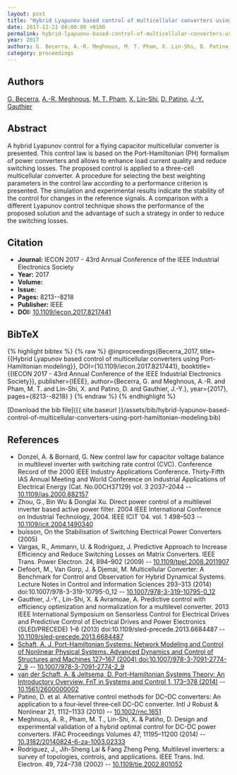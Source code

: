 ```yaml
---
layout: post
title: "Hybrid Lyapunov based control of multicellular converters using Port-Hamiltonian modeling"
date: 2017-12-21 00:00:00 +0100
permalink: hybrid-lyapunov-based-control-of-multicellular-converters-using-port-hamiltonian-modeling
year: 2017
authors: G. Becerra, A.-R. Meghnous, M. T. Pham, X. Lin-Shi, D. Patino, J.-Y. Gauthier
category: proceedings
---
```

 
## Authors
[G. Becerra](authors/gerardo-becerra), [A.-R. Meghnous](authors/ahmed-r-meghnous), [M. T. Pham](authors/minh-tu-pham), [X. Lin-Shi](authors/xuefang-lin-shi), [D. Patino](authors/diego-patino), [J.-Y. Gauthier](authors/j-y-gauthier)
 
## Abstract
A hybrid Lyapunov control for a flying capacitor multicellular converter is presented. This control law is based on the Port-Hamiltonian (PH) formalism of power converters and allows to enhance load current quality and reduce switching losses. The proposed control is applied to a three-cell multicellular converter. A procedure for selecting the best weighting parameters in the control law according to a performance criterion is presented. The simulation and experimental results indicate the stability of the control for changes in the reference signals. A comparison with a different Lyapunov control technique shows the performance of the proposed solution and the advantage of such a strategy in order to reduce the switching losses.
 
## Citation
- **Journal:** IECON 2017 - 43rd Annual Conference of the IEEE Industrial Electronics Society
- **Year:** 2017
- **Volume:** 
- **Issue:** 
- **Pages:** 8213--8218
- **Publisher:** IEEE
- **DOI:** [10.1109/iecon.2017.8217441](https://doi.org/10.1109/iecon.2017.8217441)
 
## BibTeX
{% highlight bibtex %}
{% raw %}
@inproceedings{Becerra_2017,
  title={{Hybrid Lyapunov based control of multicellular converters using Port-Hamiltonian modeling}},
  DOI={10.1109/iecon.2017.8217441},
  booktitle={{IECON 2017 - 43rd Annual Conference of the IEEE Industrial Electronics Society}},
  publisher={IEEE},
  author={Becerra, G. and Meghnous, A.-R. and Pham, M. T. and Lin-Shi, X. and Patino, D. and Gauthier, J.-Y.},
  year={2017},
  pages={8213--8218}
}
{% endraw %}
{% endhighlight %}
 
[Download the bib file]({{ site.baseurl }}/assets/bib/hybrid-lyapunov-based-control-of-multicellular-converters-using-port-hamiltonian-modeling.bib)
 
## References
- Donzel, A. & Bornard, G. New control law for capacitor voltage balance in multilevel inverter with switching rate control (CVC). Conference Record of the 2000 IEEE Industry Applications Conference. Thirty-Fifth IAS Annual Meeting and World Conference on Industrial Applications of Electrical Energy (Cat. No.00CH37129) vol. 3 2037–2044 -- [10.1109/ias.2000.882157](https://doi.org/10.1109/ias.2000.882157)
- Zhou, G., Bin Wu & Donglai Xu. Direct power control of a multilevel inverter based active power filter. 2004 IEEE International Conference on Industrial Technology, 2004. IEEE ICIT ’04. vol. 1 498–503 -- [10.1109/icit.2004.1490340](https://doi.org/10.1109/icit.2004.1490340)
- buisson, On the Stabilisation of Switching Electrical Power Converters (2005)
- Vargas, R., Ammann, U. & Rodriguez, J. Predictive Approach to Increase Efficiency and Reduce Switching Losses on Matrix Converters. IEEE Trans. Power Electron. 24, 894–902 (2009) -- [10.1109/tpel.2008.2011907](https://doi.org/10.1109/tpel.2008.2011907)
- Defoort, M., Van Gorp, J. & Djemai, M. Multicellular Converter: A Benchmark for Control and Observation for Hybrid Dynamical Systems. Lecture Notes in Control and Information Sciences 293–313 (2014) doi:10.1007/978-3-319-10795-0_12 -- [10.1007/978-3-319-10795-0_12](https://doi.org/10.1007/978-3-319-10795-0_12)
- Gauthier, J.-Y., Lin-Shi, X. & Avramoae, A. Predictive control with efficiency optimization and normalization for a multilevel converter. 2013 IEEE International Symposium on Sensorless Control for Electrical Drives and Predictive Control of Electrical Drives and Power Electronics (SLED/PRECEDE) 1–6 (2013) doi:10.1109/sled-precede.2013.6684487 -- [10.1109/sled-precede.2013.6684487](https://doi.org/10.1109/sled-precede.2013.6684487)
- [Schaft, A. J. Port-Hamiltonian Systems: Network Modeling and Control of Nonlinear Physical Systems. Advanced Dynamics and Control of Structures and Machines 127–167 (2004) doi:10.1007/978-3-7091-2774-2_9](port-hamiltonian-systems-network-modeling-and-control-of-nonlinear-physical-systems) -- [10.1007/978-3-7091-2774-2_9](https://doi.org/10.1007/978-3-7091-2774-2_9)
- [van der Schaft, A. & Jeltsema, D. Port-Hamiltonian Systems Theory: An Introductory Overview. FnT in Systems and Control 1, 173–378 (2014)](port-hamiltonian-systems-theory-an-introductory-overview) -- [10.1561/2600000002](https://doi.org/10.1561/2600000002)
- Patino, D. et al. Alternative control methods for DC–DC converters: An application to a four‐level three‐cell DC–DC converter. Intl J Robust &amp; Nonlinear 21, 1112–1133 (2010) -- [10.1002/rnc.1651](https://doi.org/10.1002/rnc.1651)
- Meghnous, A. R., Pham, M. T., Lin-Shi, X. & Patiño, D. Design and experimental validation of a hybrid optimal control for DC-DC power converters. IFAC Proceedings Volumes 47, 11195–11200 (2014) -- [10.3182/20140824-6-za-1003.02333](https://doi.org/10.3182/20140824-6-za-1003.02333)
- Rodriguez, J., Jih-Sheng Lai & Fang Zheng Peng. Multilevel inverters: a survey of topologies, controls, and applications. IEEE Trans. Ind. Electron. 49, 724–738 (2002) -- [10.1109/tie.2002.801052](https://doi.org/10.1109/tie.2002.801052)

